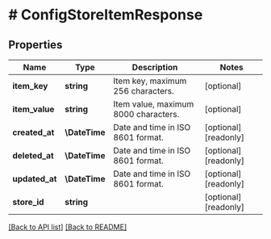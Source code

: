 # # ConfigStoreItemResponse

## Properties

Name | Type | Description | Notes
------------ | ------------- | ------------- | -------------
**item_key** | **string** | Item key, maximum 256 characters. | [optional] 
**item_value** | **string** | Item value, maximum 8000 characters. | [optional] 
**created_at** | **\DateTime** | Date and time in ISO 8601 format. | [optional] [readonly] 
**deleted_at** | **\DateTime** | Date and time in ISO 8601 format. | [optional] [readonly] 
**updated_at** | **\DateTime** | Date and time in ISO 8601 format. | [optional] [readonly] 
**store_id** | **string** |  | [optional] [readonly] 


[[Back to API list]](../../README.md#endpoints) [[Back to README]](../../README.md)
